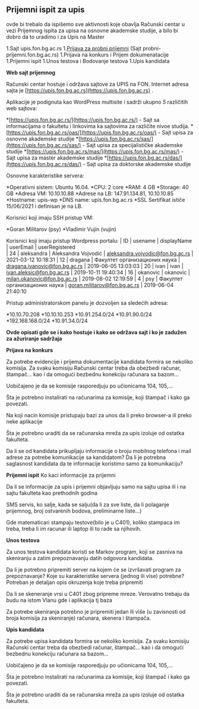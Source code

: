 ## Prijemni ispit za upis

ovde bi trebalo da ispišemo sve aktivnosti koje obavlja Računski centar u vezi Prijemnog ispita za upisa na osnovne akademske studije, a bilo bi dobro da to uradimo i za Upis na Master

  1.Sajt upis.fon.bg.ac.rs
1.[Prijava za probni prijemni](/doku.php?id=probni)  (Sajt probni-prijemni.fon.bg.ac.rs)
1.Prijava na konkurs i Prijem dokumenatacije
1.Prijemni ispit
1.Unos testova i Bodovanje testova
1.Upis kandidata

**Web sajt prijemnog**

Računski centar hostuje i održava sajtove za UPIS na FON. Internet adresa sajta je [https://upis.fon.bg.ac.rs](https://upis.fon.bg.ac.rs) .

Aplikacije je podignuta kao WordPress multisite i sadrži ukupno *5* različitih web sajtova:

  *[https://upis.fon.bg.ac.rs/](https://upis.fon.bg.ac.rs/) - Sajt sa informacijama o fakultetu i linkovima ka sajtovima za različite nivoe studija.
  *[https://upis.fon.bg.ac.rs/oas/](https://upis.fon.bg.ac.rs/oas/) - Sajt upisa za osnovne akademske studije
  *[https://upis.fon.bg.ac.rs/sas/](https://upis.fon.bg.ac.rs/sas/) - Sajt upisa za specijalističke akademske studije
  *[https://upis.fon.bg.ac.rs/mas/](https://upis.fon.bg.ac.rs/mas/) - Sajt upisa za master akademske studije
  *[https://upis.fon.bg.ac.rs/das/](https://upis.fon.bg.ac.rs/das/) - Sajt upisa za doktorske akademske studije

Osnovne karakteristike servera:

  *Operativni sistem: Ubuntu 16.04.
  *CPU: 2 core
  *RAM: 4 GB
  *Storage: 40 GB
  *Adresa VM: 10.10.10.88
  *Adrese na LB: 147.91.134.81, 10.10.10.85
  *Hostname: upis-wp
  *DNS name: upis.fon.bg.ac.rs
  *SSL Sertifikat ističe 15/06/2021 i definisan je na LB.

Korisnici koji imaju SSH pristup VM:

  *Goran Militarov (psy)
  *Vladimir Vujin (vujin)

Korisnici koji imaju pristup Wordpress portalu:
| ID | usename    | displayName                  | userEmail                         | userRegistered     
| 24 | aleksandra | Aleksandra Vojvodić           | aleksandra.vojvodic@fon.bg.ac.rs   | 2021-03-12 10:18:31 
| 12 | dragana    | Факултет организационих наука | dragana.ivanovic@fon.bg.ac.rs      | 2019-06-05 13:03:03 
| 20 | ivan       | ivan                          | ivan.aleksic@fon.bg.ac.rs          | 2019-10-11 19:40:34 
| 16 | okanovic   | okanovic                      | milan.okanovic@fon.bg.ac.rs        | 2019-08-02 12:19:59 
| 4  | psy        | Факултет организационих наука | goran.militarov@fon.bg.ac.rs       | 2019-06-04 21:40:10 

Pristup administratorskom panelu je dozvoljen sa sledećih adresa:

  *10.10.70.208
  *10.10.10.253
  *10.91.254.0/24
  *10.91.90.0/24
  *192.168.168.0/24
  *10.91.34.0/24

**Ovde opisati gde se i kako hostuje i kako se održava sajt i ko je zadužen za ažuriranje sadržaja**

**Prijava na konkurs**

Za potrebe evidencije i prijema dokumentacije kandidata formira se nekoliko komisija. Za svaku komisiju Računski centar treba da obezbedi računar, štampač… kao i da omogući bezbednu konekciju računara sa bazom…

Uobičajeno je da se komisije rasporedjuju po učionicama 104, 105,…

Šta je potrebno instalirati na računarima za komisije, koji štampač i kako ga povezati.

Na koji nacin komisije pristupaju bazi za unos da li preko browser-a ili preko neke aplikacije

Šta je potrebno uraditi da se računarska mreža za upis izoluje od ostatka fakulteta.

Da li se od kandidata prikupljaju informacije o broju mobilnog telefona i mail adrese za potrebe komunikacije sa kandidatom? Da li je potrebna saglasnost kandidata da te informacije koristimo samo za komunikaciju? 

**Prijemni ispit**
Ko kaci informacije za prijemni

Da li se informacije za upis i prijemni objavljuju samo na sajtu upisa ili i na sajtu fakulteta kao prethodnih godina

SMS servis, ko salje, kada se salju(da li za sve liste, da li polaganje prijemnog, broj ostvarenih bodova, preliminarne liste…)

Gde matematicari stampaju testove(bilo je u C401), koliko stampaca im treba, treba li im racunar ili laptop ili to rade sa njihovih.

**Unos testova**

Za unos testova kandidata koristi se Markov program, koji se zasniva na skeniranju a zatim prepoznavanju datih odgovora kandidata.

Da li je potrebno pripremiti server na kojem će se izvršavati program za prepoznavanje? Koje su karakteristike servera (jednog ili vise) potrebne? Potreban je detaljan opis okruzenja koje treba pripremiti

Da li se skeneranje vrsi u C401 zbog pripreme mreze. Verovatno trebaju da budu na istom Vlanu gde i aplikacija tj baza

Za potrebe skeniranja potrebno je pripremiti jedan ili više (u zavisnosti od broja komisija za skeniranje) računara, skenera i štampača. 

**Upis kandidata**

Za potrebe upisa kandidata formira se nekoliko komisija. Za svaku komisiju Računski centar treba da obezbedi računar, štampač… kao i da omogući bezbednu konekciju računara sa bazom…

Uobičajeno je da se komisije rasporedjuju po učionicama 104, 105,…

Šta je potrebno instalirati na računarima za komisije, koji štampač i kako ga povezati.

Šta je potrebno uraditi da se računarska mreža za upis izoluje od ostatka fakulteta.


